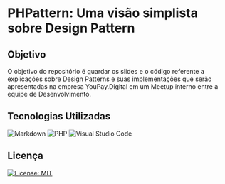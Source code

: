 # PHPattern: Uma visão simplista sobre Design Pattern

## Objetivo

O objetivo do repositório é guardar os slides e o código referente a explicações sobre Design Patterns e suas implementações que serão apresentadas na empresa YouPay.Digital em um Meetup interno entre a equipe de Desenvolvimento.

## Tecnologias Utilizadas
![Markdown](https://img.shields.io/badge/markdown-%23000000.svg?style=for-the-badge&logo=markdown&logoColor=white)
![PHP](https://img.shields.io/badge/php-%23777BB4.svg?style=for-the-badge&logo=php&logoColor=white)
![Visual Studio Code](https://img.shields.io/badge/Visual%20Studio%20Code-0078d7.svg?style=for-the-badge&logo=visual-studio-code&logoColor=white)


## Licença

[![License: MIT](https://img.shields.io/badge/License-MIT-yellow.svg)](https://opensource.org/licenses/MIT)

